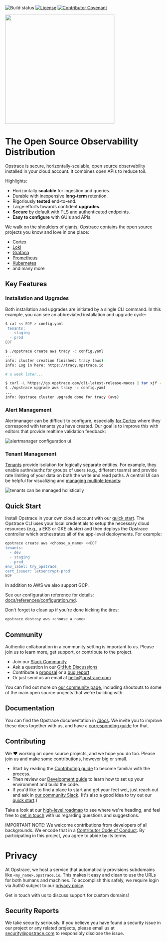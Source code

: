 <!-- markdownlint-disable MD041 -->
<!-- markdownlint-disable MD033 -->

![Build status](https://badge.buildkite.com/df9e995b3a5e4b0bebce8b432b0bf48b092fd261b7017b65c1.svg)
[![License](https://img.shields.io/github/license/opstrace/opstrace)](LICENSE)
[![Contributor Covenant](https://img.shields.io/badge/Contributor%20Covenant-v2.0%20adopted-ff69b4.svg)](CODE_OF_CONDUCT.md)

<img src="https://user-images.githubusercontent.com/19239758/97793010-00161b00-1ba3-11eb-949b-e62eae6fdb9c.png" width="350">

# The Open Source Observability Distribution

Opstrace is secure, horizontally-scalable, open source observability installed in your cloud account.
It combines open APIs to reduce toil.

Highlights:

* Horizontally **scalable** for ingestion and queries.
* Durable with inexpensive **long-term** retention.
* Rigoriously **tested** end-to-end.
* Large efforts towards confident **upgrades**.
* **Secure** by default with TLS and authenticated endpoints.
* **Easy to configure** with GUIs and APIs.

We walk on the shoulders of giants; Opstrace contains the open source projects you know and love in one place:

* [Cortex](https://github.com/cortexproject/cortex)
* [Loki](https://github.com/grafana/loki)
* [Grafana](https://github.com/grafana/grafana)
* [Prometheus](https://github.com/prometheus/prometheus)
* [Kubernetes](https://github.com/kubernetes/kubernetes)
* and many more

## Key Features

### Installation and Upgrades

Both installation and upgrades are initiated by a single CLI command.
In this example, you can see an abbreviated installation and upgrade cycle:

```bash
$ cat << EOF > config.yaml
 tenants:
  - staging
  - prod
EOF

$ ./opstrace create aws tracy -c config.yaml
...
info: cluster creation finished: tracy (aws)
info: Log in here: https://tracy.opstrace.io

# a week later...

$ curl -L https://go.opstrace.com/cli-latest-release-macos | tar xjf -
$ ./opstrace upgrade aws tracy -c config.yaml
...
info: Opstrace cluster upgrade done for tracy (aws)
```

### Alert Management

Alertmanager can be difficult to configure, especially [for Cortex](https://cortexmetrics.io/docs/architecture/#alertmanager) where they correspond with tenants you have created.
Our goal is to improve this with editors that provide realtime validation feedback:

![alertmanager configuration ui](https://p95.p4.n0.cdn.getcloudapp.com/items/eDuy9lnR/1a7a1030-4b27-4dfc-bf52-774f9f61d365.jpg?v=d0e8968befa6e0e3e1922594e61f9189)

### Tenant Management

[Tenants](docs/references/concepts.md#tenants) provide isolation for logically separate entities.
For example, they enable authn/authz for groups of users (e.g., different teams) and provide rate limiting of your data on both the write and read paths.
A central UI can be helpful for visualizing and [managing multiple tenants](docs/guides/administrator/managing-tenants.md):

![tenants can be managed holistically](https://p95.p4.n0.cdn.getcloudapp.com/items/4gunxZZe/0d056830-92be-4417-aa90-21c8fa261f48.jpg?source=viewer&v=3ce7d21798ba7cf02869e35dfcfa70c6)

## Quick Start

Install Opstrace in your own cloud account with our [quick start](https://go.opstrace.com/quickstart).
The Opstrace CLI uses your local credentials to setup the necessary cloud resources (e.g., a EKS or GKE cluster) and then deploys the Opstrace controller which orchestrates all of the app-level deployments.
For example:

```bash
opstrace create aws <choose_a_name> <<EOF
tenants:
  - dev
  - staging
  - prod
env_label: try_opstrace
cert_issuer: letsencrypt-prod
EOF
```

In addition to AWS we also support GCP.

See our configuration reference for details: [docs/references/configuration.md](docs/references/configuration.md).

Don't forget to clean up if you're done kicking the tires:

```bash
opstrace destroy aws <choose_a_name>
```

## Community

Authentic collaboration in a community setting is important to us.
Please join us to learn more, get support, or contribute to the project.

* Join our [Slack Community](https://go.opstrace.com/community)
* Ask a question in our [GitHub Discussions](https://github.com/opstrace/opstrace/discussions)
* Contribute a [proposal](https://github.com/opstrace/opstrace/issues/new?assignees=&labels=thinktank:%20proposal&template=2-proposal.md&title=) or a [bug report](https://github.com/opstrace/opstrace/issues/new?assignees=&labels=type:%20bug&template=1-bug_report.md&title=)
* Or just send us an email at [hello@opstrace.com](mailto:hello@opstrace.com)

You can find out more on [our community page](https://opstrace.com/community), including shoutouts to some of the main open source projects that we're building with.

## Documentation

You can find the Opstrace documentation in [/docs](./docs).
We invite you to improve these docs together with us, and have a [corresponding guide](./docs/guides/contributor/writing-docs.md) for that.

## Contributing

We :heart: working on open source projects, and we hope you do too.
Please join us and make some contributions, however big or small.

* Start by reading the [Contributing guide](./CONTRIBUTING.md) to become familiar with the process.
* Then review our [Development guide](./docs/guides/contributor/setting-up-your-dev-env.md) to learn how to set up your environment and build the code.
* If you'd like to find a place to start and get your feet wet, just reach out and ask in [our community Slack](https://go.opstrace.com/community). (It's also a good idea to try out our [quick start](https://go.opstrace.com/quickstat).)

Take a look at our [high-level roadmap](./docs/references/roadmap.md) to see where we're heading, and feel free to [get in touch](https://go.opstrace.com/community) with us regarding questions and suggestions.

IMPORTANT NOTE: We welcome contributions from developers of all backgrounds.
We encode that in a [Contributor Code of Conduct](CODE_OF_CONDUCT.md).
By participating in this project, you agree to abide by its terms.

# Privacy

At Opstrace, we host a service that automatically provisions subdomains like `<my_name>.opstrace.io`.
This makes it easy and clean to use the URLs for both humans and machines.
To accomplish this safely, we require login via Auth0 subject to our [privacy poicy](https://go.opstrace.com/privacy-policy).

Get in touch with us to discuss support for custom domains!

## Security Reports

We take security seriously.
If you believe you have found a security issue in our project or any related projects, please email us at [security@opstrace.com](mailto:security@opstrace.com) to responsibly disclose the issue.
